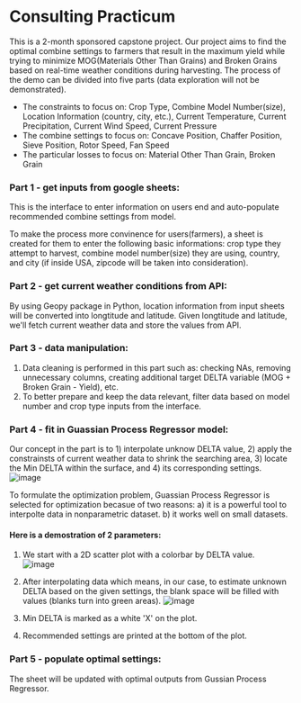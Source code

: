 # Consulting Practicum

This is a 2-month sponsored capstone project. Our project aims to find the optimal combine settings to farmers that result in the maximum yield while trying to minimize MOG(Materials Other Than Grains) and Broken Grains based on real-time weather conditions during harvesting. The process of the demo can be divided into five parts (data exploration will not be demonstrated).

- The constraints to focus on: Crop Type, Combine Model Number(size), Location Information (country, city, etc.), Current Temperature, Current Precipitation, Current Wind Speed, Current Pressure
- The combine settings to focus on:  Concave Position, Chaffer Position, Sieve Position, Rotor Speed, Fan Speed
- The particular losses to focus on: Material Other Than Grain, Broken Grain

### Part 1 - get inputs from google sheets:

This is the interface to enter information on users end and auto-populate recommended combine settings from model.

To make the process more convinence for users(farmers), a sheet is created for them to enter the following basic informations: crop type they attempt to  harvest, combine model number(size) they are using, country, and city (if inside USA, zipcode will be taken into consideration). 

### Part 2 - get current weather conditions from API:

By using Geopy package in Python, location information from input sheets will be converted into longtitude and latitude. Given longtitude and latitude, we'll fetch current weather data and store the values from API. 

### Part 3 - data manipulation:

1. Data cleaning is performed in this part such as: checking NAs, removing unnecessary columns, creating additional target DELTA variable (MOG + Broken Grain - Yield), etc.
2. To better prepare and keep the data relevant, filter data based on model number and crop type inputs from the interface. 

### Part 4 - fit in Guassian Process Regressor model:

Our concept in the part is to 1) interpolate unknow DELTA value, 2) apply the constrainsts of current weather data to shrink the searching area, 3) locate the Min DELTA within the surface, and 4) its corresponding settings.
![image](https://github.com/ruijing-xiong/consulting_practicum/assets/129993213/13cd2771-425d-419f-a1fe-f4c604aeb4c5)

To formulate the optimization problem, Guassian Process Regressor is selected for optimization becasue of two reasons:
a) it is a powerful tool to interpolte data in nonparametric dataset.
b) it works well on small datasets. 

  #### Here is a demostration of 2 parameters:
1. We start with a 2D scatter plot with a colorbar by DELTA value.  
![image](https://github.com/ruijing-xiong/consulting_practicum/assets/129993213/629f56d0-48ba-4f3b-b32e-abf4b9d91048)

2. After interpolating data which means, in our case, to estimate unknown DELTA based on the given settings, the blank space will be filled with values (blanks turn into green areas). 
![image](https://github.com/ruijing-xiong/consulting_practicum/assets/129993213/fb7ce5d5-1e83-4992-af6b-61f60e5da5e5)

3. Min DELTA is marked as a white 'X' on the plot. 
4. Recommended settings are printed at the bottom of the plot. 

### Part 5 - populate optimal settings:

The sheet will be updated with optimal outputs from Gussian Process Regressor.  






